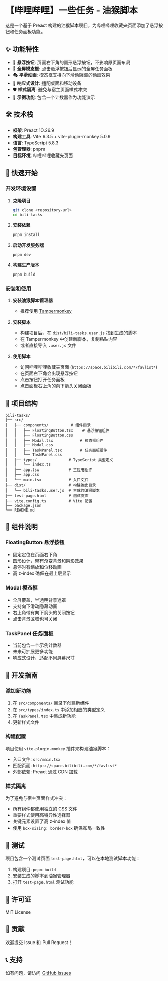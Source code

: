 # 【哔哩哔哩】一些任务 - 油猴脚本

这是一个基于 Preact 构建的油猴脚本项目，为哔哩哔哩收藏夹页面添加了悬浮按钮和任务面板功能。

## ✨ 功能特性

- 🎯 **悬浮按钮**: 页面右下角的圆形悬浮按钮，不影响原页面布局
- 🎨 **全屏模态框**: 点击悬浮按钮后显示的全屏任务面板
- 🎭 **平滑动画**: 模态框支持向下滑动隐藏的动画效果
- 📱 **响应式设计**: 适配桌面和移动设备
- 🛡️ **样式隔离**: 避免与宿主页面样式冲突
- 🎪 **示例功能**: 包含一个计数器作为功能演示

## 🛠️ 技术栈

- **框架**: Preact 10.26.9
- **构建工具**: Vite 6.3.5 + vite-plugin-monkey 5.0.9
- **语言**: TypeScript 5.8.3
- **包管理器**: pnpm
- **目标环境**: 哔哩哔哩收藏夹页面

## 🚀 快速开始

### 开发环境设置

1. **克隆项目**
   ```bash
   git clone <repository-url>
   cd bili-tasks
   ```

2. **安装依赖**
   ```bash
   pnpm install
   ```

3. **启动开发服务器**
   ```bash
   pnpm dev
   ```

4. **构建生产版本**
   ```bash
   pnpm build
   ```

### 安装和使用

1. **安装油猴脚本管理器**
   - 推荐使用 [Tampermonkey](https://www.tampermonkey.net/)

2. **安装脚本**
   - 构建项目后，在 `dist/bili-tasks.user.js` 找到生成的脚本
   - 在 Tampermonkey 中创建新脚本，复制粘贴内容
   - 或者直接导入 `.user.js` 文件

3. **使用脚本**
   - 访问哔哩哔哩收藏夹页面 (`https://space.bilibili.com/*/favlist*`)
   - 在页面右下角会出现悬浮按钮
   - 点击按钮打开任务面板
   - 点击面板右上角的向下箭头关闭面板

## 📁 项目结构

```
bili-tasks/
├── src/
│   ├── components/          # 组件目录
│   │   ├── FloatingButton.tsx    # 悬浮按钮组件
│   │   ├── FloatingButton.css
│   │   ├── Modal.tsx            # 模态框组件
│   │   ├── Modal.css
│   │   ├── TaskPanel.tsx        # 任务面板组件
│   │   └── TaskPanel.css
│   ├── types/              # TypeScript 类型定义
│   │   └── index.ts
│   ├── app.tsx             # 主应用组件
│   ├── app.css
│   └── main.tsx            # 入口文件
├── dist/                   # 构建输出目录
│   └── bili-tasks.user.js  # 生成的油猴脚本
├── test-page.html          # 测试页面
├── vite.config.ts          # Vite 配置
├── package.json
└── README.md
```

## 🎨 组件说明

### FloatingButton 悬浮按钮
- 固定定位在页面右下角
- 圆形设计，带有渐变背景和阴影效果
- 悬停时有缩放和位移动画
- 高 z-index 确保在最上层显示

### Modal 模态框
- 全屏覆盖，半透明背景遮罩
- 支持向下滑动隐藏动画
- 右上角带有向下箭头的关闭按钮
- 点击背景区域也可关闭

### TaskPanel 任务面板
- 当前包含一个示例计数器
- 未来可扩展更多功能
- 响应式设计，适配不同屏幕尺寸

## 🔧 开发指南

### 添加新功能

1. 在 `src/components/` 目录下创建新组件
2. 在 `src/types/index.ts` 中添加相应的类型定义
3. 在 `TaskPanel.tsx` 中集成新功能
4. 更新样式文件

### 构建配置

项目使用 `vite-plugin-monkey` 插件来构建油猴脚本：

- 入口文件: `src/main.tsx`
- 匹配页面: `https://space.bilibili.com/*/favlist*`
- 外部依赖: Preact 通过 CDN 加载

### 样式隔离

为了避免与宿主页面样式冲突：

- 所有组件都使用独立的 CSS 文件
- 重要样式使用高特异性选择器
- 关键元素设置了高 z-index 值
- 使用 `box-sizing: border-box` 确保布局一致性

## 🧪 测试

项目包含一个测试页面 `test-page.html`，可以在本地测试脚本功能：

1. 构建项目: `pnpm build`
2. 安装生成的脚本到油猴管理器
3. 打开 `test-page.html` 测试功能

## 📝 许可证

MIT License

## 🤝 贡献

欢迎提交 Issue 和 Pull Request！

## 📞 支持

如有问题，请访问 [GitHub Issues](https://github.com/AkagiYui/UserScript/issues)
